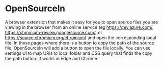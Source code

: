 # OpenSourceIn

A browser extension that makes it easy for you to open source files you are viewing in the browser from an online service (eg https://dev.azure.com/, https://chromium-review.googlesource.com/, or https://source.chromium.org/chromium) and open the corresponding local file.
In those pages where there is a button to copy the path of the source file, OpenSourceIn will add a button to open the file locally.
You can use settings UI to map URIs to local folder and CSS query that finds the copy the path button.
It works in Edge and Chrome.
